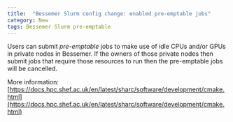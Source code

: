 ```yaml
---
title:  "Bessemer Slurm config change: enabled pre-emptable jobs"
category: New
tags: Bessemer Slurm pre-emptable
---
```


Users can submit _pre-emptable_ jobs to make use of idle CPUs and/or GPUs in private nodes in Bessemer.  If the owners of those private nodes then submit jobs that require those resources to run then the pre-emptable jobs will be cancelled.

More information: [https://docs.hpc.shef.ac.uk/en/latest/sharc/software/development/cmake.html](https://docs.hpc.shef.ac.uk/en/latest/sharc/software/development/cmake.html)
